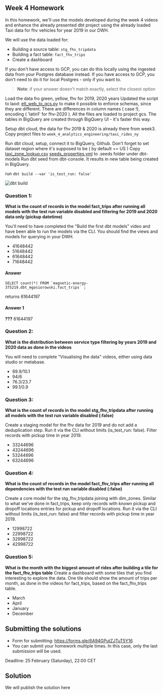 ## Week 4 Homework 

In this homework, we'll use the models developed during the week 4 videos and enhance the already presented dbt project using the already loaded Taxi data for fhv vehicles for year 2019 in our DWH.

We will use the data loaded for:

* Building a source table: `stg_fhv_tripdata`
* Building a fact table: `fact_fhv_trips`
* Create a dashboard 

If you don't have access to GCP, you can do this locally using the ingested data from your Postgres database
instead. If you have access to GCP, you don't need to do it for local Postgres -
only if you want to.

> **Note**: if your answer doesn't match exactly, select the closest option 

Load the data fro green, yellow, fhv for 2019, 2020 years
Updated the script to laod:  [etl_web_to_gcs.py](..%2Fweek_2_workflow_orchestration%2Fcode%2Fflows%2F02_gcp%2Fetl_web_to_gcs.py)
to make it possible to enforce schemas, since they are different. There are differences in column names ( case !), encoding ( 'latin1' for fhv-2020 ).
All the files are loaded to project gcs. The tables in BigQuery are created through BigQuery UI - it's faster this way.

Setup dbt cloud, the data for fhv 2019 & 2020 is already there from week3. Copy project files to 
```week_4_analytics_engineering/taxi_rides_ny```

Run dbt cloud, setup, connect it to BigQuery, Github.
Don't forget to set dataset region where it's supposed to be ( by default == US )
Copy [taxi_zone_lookup.csv](..%2F..%2F..%2Fweek_4_analytics_engineering%2Ftaxi_rides_ny%2Fdata%2Ftaxi_zone_lookup.csv)
    [seeds_properties.yml](..%2F..%2F..%2Fweek_4_analytics_engineering%2Ftaxi_rides_ny%2Fdata%2Fseeds_properties.yml)
to .seeds folder under dbt-models
Run dbt seed from dbt-console.
It results in new table being created in BigQuery.

run ```dbt build --var 'is_test_run: false' ```

![dbt build](screenshots%2Fdbt_build_screenshotpng)
### Question 1: 

**What is the count of records in the model fact_trips after running all models with the test run variable disabled and filtering for 2019 and 2020 data only (pickup datetime)** 

You'll need to have completed the "Build the first dbt models" video and have been able to run the models via the CLI. 
You should find the views and models for querying in your DWH.

- 41648442
- 51648442
- 61648442
- 71648442


#### Answer ####  
 

```bigquery
SELECT count(*) FROM `magnetic-energy-375219.dbt_mgasiorowski.fact_trips` ;
```
returns 
61644197


#### Answer 1 
**???** 61644197

### Question 2: 

**What is the distribution between service type filtering by years 2019 and 2020 data as done in the videos**

You will need to complete "Visualising the data" videos, either using data studio or metabase. 

- 89.9/10.1
- 94/6
- 76.3/23.7
- 99.1/0.9



### Question 3: 

**What is the count of records in the model stg_fhv_tripdata after running all models with the test run variable disabled (:false)**  

Create a staging model for the fhv data for 2019 and do not add a deduplication step. Run it via the CLI without limits (is_test_run: false).
Filter records with pickup time in year 2019.

- 33244696
- 43244696
- 53244696
- 63244696


### Question 4: 

**What is the count of records in the model fact_fhv_trips after running all dependencies with the test run variable disabled (:false)**  

Create a core model for the stg_fhv_tripdata joining with dim_zones.
Similar to what we've done in fact_trips, keep only records with known pickup and dropoff locations entries for pickup and dropoff locations. 
Run it via the CLI without limits (is_test_run: false) and filter records with pickup time in year 2019.

- 12998722
- 22998722
- 32998722
- 42998722

### Question 5: 

**What is the month with the biggest amount of rides after building a tile for the fact_fhv_trips table**
Create a dashboard with some tiles that you find interesting to explore the data. One tile should show the amount of trips per month, as done in the videos for fact_trips, based on the fact_fhv_trips table.

- March
- April
- January
- December



## Submitting the solutions

* Form for submitting: https://forms.gle/6A94GPutZJTuT5Y16
* You can submit your homework multiple times. In this case, only the last submission will be used. 

Deadline: 25 February (Saturday), 22:00 CET


## Solution

We will publish the solution here
